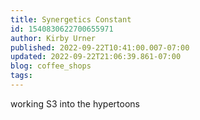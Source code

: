```yaml
---
title: Synergetics Constant
id: 1540830622700655971
author: Kirby Urner
published: 2022-09-22T10:41:00.007-07:00
updated: 2022-09-22T21:06:39.861-07:00
blog: coffee_shops
tags: 
---
```


working S3 into the hypertoons